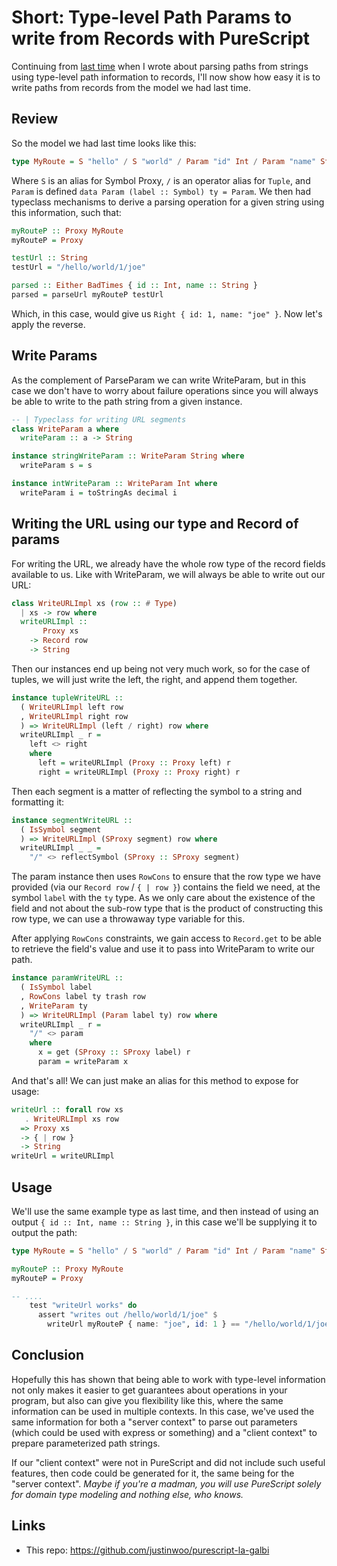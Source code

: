 # Short: Type-level Path Params to write from Records with PureScript

Continuing from [last time](https://qiita.com/kimagure/items/4f5c6054870f631ff768) when I wrote about parsing paths from strings using type-level path information to records, I'll now show how easy it is to write paths from records from the model we had last time.

## Review

So the model we had last time looks like this:

```hs
type MyRoute = S "hello" / S "world" / Param "id" Int / Param "name" String
```

Where `S` is an alias for Symbol Proxy, `/` is an operator alias for `Tuple`, and `Param` is defined `data Param (label :: Symbol) ty = Param`. We then had typeclass mechanisms to derive a parsing operation for a given string using this information, such that:

```hs
myRouteP :: Proxy MyRoute
myRouteP = Proxy

testUrl :: String
testUrl = "/hello/world/1/joe"

parsed :: Either BadTimes { id :: Int, name :: String }
parsed = parseUrl myRouteP testUrl
```

Which, in this case, would give us `Right { id: 1, name: "joe" }`. Now let's apply the reverse.

## Write Params

As the complement of ParseParam we can write WriteParam, but in this case we don't have to worry about failure operations since you will always be able to write to the path string from a given instance.

```hs
-- | Typeclass for writing URL segments
class WriteParam a where
  writeParam :: a -> String

instance stringWriteParam :: WriteParam String where
  writeParam s = s

instance intWriteParam :: WriteParam Int where
  writeParam i = toStringAs decimal i
```

## Writing the URL using our type and Record of params

For writing the URL, we already have the whole row type of the record fields available to us. Like with WriteParam, we will always be able to write out our URL:

```hs
class WriteURLImpl xs (row :: # Type)
  | xs -> row where
  writeURLImpl ::
       Proxy xs
    -> Record row
    -> String
```

Then our instances end up being not very much work, so for the case of tuples, we will just write the left, the right, and append them together.

```hs
instance tupleWriteURL ::
  ( WriteURLImpl left row
  , WriteURLImpl right row
  ) => WriteURLImpl (left / right) row where
  writeURLImpl _ r =
    left <> right
    where
      left = writeURLImpl (Proxy :: Proxy left) r
      right = writeURLImpl (Proxy :: Proxy right) r
```

Then each segment is a matter of reflecting the symbol to a string and formatting it:

```hs
instance segmentWriteURL ::
  ( IsSymbol segment
  ) => WriteURLImpl (SProxy segment) row where
  writeURLImpl _ _ =
    "/" <> reflectSymbol (SProxy :: SProxy segment)
```

The param instance then uses `RowCons` to ensure that the row type we have provided (via our `Record row` / `{ | row }`) contains the field we need, at the symbol `label` with the `ty` type. As we only care about the existence of the field and not about the sub-row type that is the product of constructing this row type, we can use a throwaway type variable for this.

After applying `RowCons` constraints, we gain access to `Record.get` to be able to retrieve the field's value and use it to pass into WriteParam to write our path.

```hs
instance paramWriteURL ::
  ( IsSymbol label
  , RowCons label ty trash row
  , WriteParam ty
  ) => WriteURLImpl (Param label ty) row where
  writeURLImpl _ r =
    "/" <> param
    where
      x = get (SProxy :: SProxy label) r
      param = writeParam x
```

And that's all! We can just make an alias for this method to expose for usage:

```hs
writeUrl :: forall row xs
   . WriteURLImpl xs row
  => Proxy xs
  -> { | row }
  -> String
writeUrl = writeURLImpl
```

## Usage

We'll use the same example type as last time, and then instead of using an output `{ id :: Int, name :: String }`, in this case we'll be supplying it to output the path:

```hs
type MyRoute = S "hello" / S "world" / Param "id" Int / Param "name" String

myRouteP :: Proxy MyRoute
myRouteP = Proxy

-- ....
    test "writeUrl works" do
      assert "writes out /hello/world/1/joe" $
        writeUrl myRouteP { name: "joe", id: 1 } == "/hello/world/1/joe"
```

## Conclusion

Hopefully this has shown that being able to work with type-level information not only makes it easier to get guarantees about operations in your program, but also can give you flexibility like this, where the same information can be used in multiple contexts. In this case, we've used the same information for both a "server context" to parse out parameters (which could be used with express or something) and a "client context" to prepare parameterized path strings.

If our "client context" were not in PureScript and did not include such useful features, then code could be generated for it, the same being for the "server context". *Maybe if you're a madman, you will use PureScript solely for domain type modeling and nothing else, who knows.*

## Links

* This repo: https://github.com/justinwoo/purescript-la-galbi

